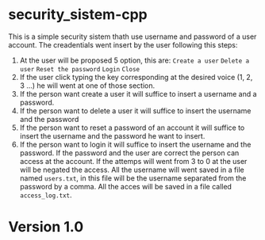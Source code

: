 # security_sistem-cpp
This is a simple security sistem thath use username and password of a user account.
The creadentials went insert by the user following this steps:
1. At the user will be proposed 5 option, this are:
   `Create a user` 
   `Delete a user`
   `Reset the password`
   `Login`
   `Close`
2. If the user click typing the key corresponding at the desired voice (1, 2, 3 ...) he will went at one of those section.
3. If the person want create a user it will suffice to insert a username and a password.
4. If the person want to delete a user it will suffice to insert the username and the password
5. If the person want to reset a password of an account it will suffice to insert the username and the password he want to insert.
6. If the person want to login it will suffice to insert the username and the password. If the password and the user are correct the person can access at the account. If the attemps will went from 3 to 0 at the user will be negated the access.
All the username will went saved in a file 
named `users.txt`, in this file will be the username separated from the password by a comma.
All the acces will be saved in a file called `access_log.txt`.
# Version 1.0
